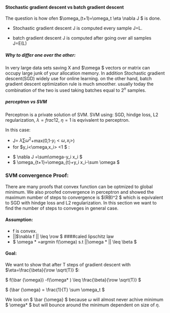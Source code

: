#### Stochastic gradient descent vs batch gradient descent

The question is how ofen $\omega_(t+1)=\omega_t \eta \nabla J $ is done.

- Stochastic gradient descent  J is computed every sample J=L.

- batch gradient descent J is computed after going over all samples J=E(L)

##### Why to differ one over the other:  

In very large data sets saving X and $\omega $ vectors or matrix can occupy large junk of your allocation memory. In addition Stochastic gradient descent(SGD) widely use for online learning. on the other hand, batch gradient descent optimization rule is much smoother. usually today the combination of the two is used taking batches equal to $2^n$ samples.
 
##### perceptron vs SVM

Perceptron is a private solution of SVM. 
SVM using: SGD, hindge loss, L2 regularization, $\lambda=frac{1}{2}$, $\eta =1$ is eqvivalent to perceptron.

In this case:
- J= $\lambda \sum \omega^2$+max(0,1-$y_i<\omega,x_i>$)
- for $y_i<\omega,x_i> <1 $ : 
* $ \nabla J =\sum\omega-y_i x_i $
* $ \omega_{t+1}=\omega_{t}+y_i x_i-\sum \omega $

### SVM convergence Proof:

There are many proofs that convex function can be optmized to global minimum. We also proofed convergence in perceptron and showed the maximum number of steps to convergence is $(RB)^2 $ which is eqvivalent to SGD with hindge loss and L2 regularization.
In this section we want to find the number of steps to conveges in general case.

#### Assumption:

- f is convex.
- ||$\nabla f || \leq \row $  ####caled lipschitz law
- $ \omega * =argmin f(\omega) s.t ||\omega * || \leq \beta $

#### Goal:

We want to show that after T steps of gradient descent with $\eta=\frac{\beta}{\row \sqrt(T)} $:

$ f(\bar {\omega}) -f(\omega* ) \leq \frac{\beta}{\row \sqrt(T)} $

$ (\bar {\omega} = \frac{1}{T} \sum \omega_t $

We look on $ \bar {\omega} $ because $\omega$ will almost never achive minimum $ \omega* $ but will bounce around the minimum dependent on size of $\eta$.



